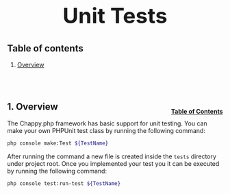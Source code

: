 <h1 style="font-size: 50px; text-align: center;">Unit Tests</h1>

## Table of contents
1. [Overview](#overview)
<br>
<br>

## 1. Overview <a id="overview"></a><span style="float: right; font-size: 14px; padding-top: 15px;">[Table of Contents](#table-of-contents)</span>
The Chappy.php framework has basic support for unit testing.  You can make your own PHPUnit test class by running the following command:

```sh
php console make:Test ${TestName}
```

After running the command a new file is created inside the `tests` directory under project root.  Once you implemented your test you it can be executed by running the following command:
```sh
php console test:run-test ${TestName}
```